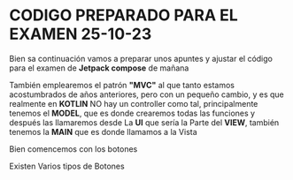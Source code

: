 
# CODIGO PREPARADO PARA EL EXAMEN 25-10-23

Bien sa continuación vamos a preparar unos apuntes y ajustar el código para el examen de
**Jetpack compose** de mañana

También emplearemos el patrón **"MVC"** al que tanto estamos acostumbrados de años anteriores, pero 
con un pequeño cambio, y es que realmente en **KOTLIN** NO hay un controller como tal, principalmente tenemos el **MODEL**, que es donde crearemos todas las funciones
y después las llamaremos desde La **UI** que sería la Parte del **VIEW**, también tenemos la **MAIN** que es donde llamamos a la Vista

Bien comencemos con los botones

Existen Varios tipos de Botones



